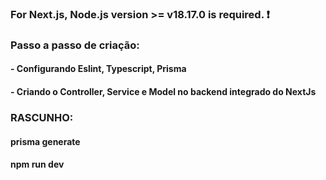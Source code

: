 ### For Next.js, Node.js version >= v18.17.0 is required. ❗

### Passo a passo de criação:

#### - Configurando Eslint, Typescript, Prisma

#### - Criando o Controller, Service e Model no backend integrado do NextJs

### RASCUNHO:

#### prisma generate

#### npm run dev
